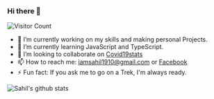 ### Hi there 👋

![Visitor Count](https://profile-counter.glitch.me/{iamsahil1910}/count.svg)


- 🔭 I’m currently working on my skills and making personal Projects.
- 🌱 I’m currently learning JavaScript and TypeScript.
- 👯 I’m looking to collaborate on [Covid19stats](https://github.com/iamsahil1910/covid19stats)
- 📫 How to reach me: iamsahil1910@gmail.com or [Facebook](https://facebook.com/iamsahil1910)
- ⚡ Fun fact: If you ask me to go on a Trek, I'm always ready.

![Sahil's github stats](https://github-readme-stats.vercel.app/api?username=iamsahil1910&show_icons=true)

